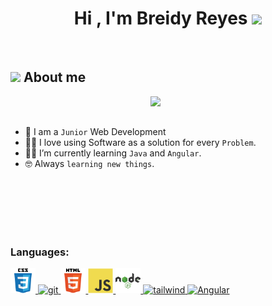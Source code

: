 <h1 align="center">Hi , I'm Breidy Reyes <img src="https://media.giphy.com/media/hvRJCLFzcasrR4ia7z/giphy.gif" width="35"></h1>

<br>
	
## <picture><img src ="https://github.com/7oSkaaa/7oSkaaa/blob/main/Images/competitive_programming_profile.png?raw=true" width = 50px></picture> About me

<picture> <img align="right" src="https://i.pinimg.com/736x/32/41/f8/3241f8a6778d4a38f9f528b1477bc534.jpg" width = 280px></picture>

<br><br>

- :school: I am a `Junior` Web Development
- :technologist: I love using Software as a solution for every `Problem`.
- :student: I’m currently learning `Java` and `Angular`.
- :nerd_face: Always `learning new things`.
<br>
<br>
<br>
<br>
<br>
<h3 align="left">Languages:</h3>
<p align="left"> <a href="https://getbootstrap.com" target="_blank" rel="noreferrer"><a href="https://www.cprogramming.com/" target="_blank" rel="noreferrer">  </a> <a href="https://www.w3schools.com/css/" target="_blank" rel="noreferrer"> <img src="https://raw.githubusercontent.com/devicons/devicon/master/icons/css3/css3-original-wordmark.svg" alt="css3" width="40" height="40"/> </a> <a href="https://git-scm.com/" target="_blank" rel="noreferrer"> <img src="https://www.vectorlogo.zone/logos/git-scm/git-scm-icon.svg" alt="git" width="40" height="40"/> </a> <a href="https://www.w3.org/html/" target="_blank" rel="noreferrer"> <img src="https://raw.githubusercontent.com/devicons/devicon/master/icons/html5/html5-original-wordmark.svg" alt="html5" width="40" height="40"/> </a> <a href="https://www.java.com" target="_blank" rel="noreferrer">  <a href="https://developer.mozilla.org/en-US/docs/Web/JavaScript" target="_blank" rel="noreferrer"> <img src="https://raw.githubusercontent.com/devicons/devicon/master/icons/javascript/javascript-original.svg" alt="javascript" width="40" height="40"/> <img src="https://raw.githubusercontent.com/devicons/devicon/master/icons/nodejs/nodejs-original-wordmark.svg" alt="nodejs" width="40" height="40"/> <a href="https://tailwindcss.com/" target="_blank" rel="noreferrer"> <img src="https://www.vectorlogo.zone/logos/tailwindcss/tailwindcss-icon.svg" alt="tailwind" width="40" height="40"/></a><a href="https://tailwindcss.com/" target="_blank" rel="noreferrer"> <img src="https://w7.pngwing.com/pngs/271/444/png-transparent-angular-icon-hd-logo-thumbnail.png" alt="Angular" width="40" height="40"/></a> </p><br>
